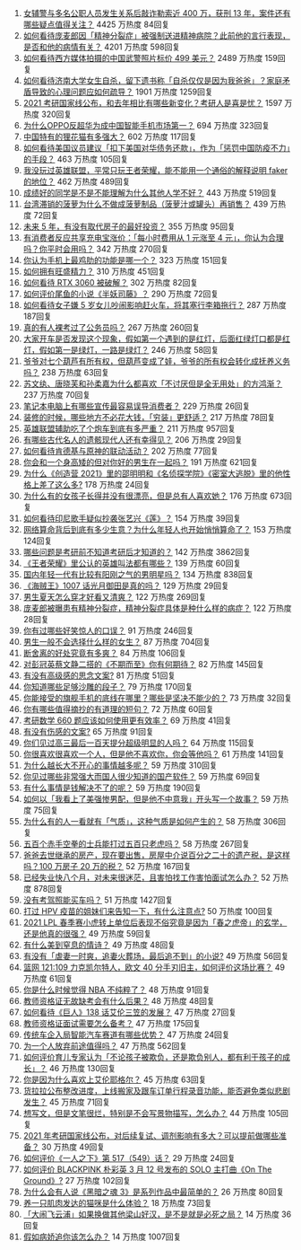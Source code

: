 1. [女辅警与多名公职人员发生关系后敲诈勒索近 400 万，获刑 13 年，案件还有哪些疑点值得关注？](https://www.zhihu.com/question/448965331) 4425 万热度 84回复
1. [如何看待庞麦郎因「精神分裂症」被强制送进精神病院？此前他的言行表现，是否和他的病情有关？](https://www.zhihu.com/question/448900152) 4201 万热度 598回复
1. [如何看待西方媒体拍摄的中国武警照片标价 499 美元？](https://www.zhihu.com/question/448824785) 2489 万热度 159回复
1. [如何看待济南大学女生自杀，留下遗书称「自杀仅仅是因为我爸爸」？家庭矛盾导致的心理问题应如何疏导？](https://www.zhihu.com/question/448002553) 1901 万热度 1259回复
1. [2021 考研国家线公布，和去年相比有哪些新变化？考研人是喜是忧？](https://www.zhihu.com/question/448953782) 1597 万热度 320回复
1. [为什么OPPO反超华为成中国智能手机市场第一？](https://www.zhihu.com/question/448138840) 694 万热度 323回复
1. [中国特有的狸花猫有多强大？](https://www.zhihu.com/question/423321345) 602 万热度 117回复
1. [如何看待美国议员建议「扣下美国对华债务还款」，作为「惩罚中国防疫不力」的手段？](https://www.zhihu.com/question/448932639) 463 万热度 105回复
1. [我没玩过英雄联盟，平常只玩王者荣耀，能不能用一个通俗的解释说明 faker 的地位？](https://www.zhihu.com/question/432404612) 462 万热度 489回复
1. [成绩好的同学是不是不能理解为什么其他人学不好？](https://www.zhihu.com/question/440822975) 443 万热度 519回复
1. [台湾滞销的菠萝为什么不做成菠萝制品（菠萝汁或罐头）再销售？](https://www.zhihu.com/question/448567998) 439 万热度 72回复
1. [未来 5 年，有没有取代房子的最好投资？](https://www.zhihu.com/question/441692710) 355 万热度 95回复
1. [有消费者反应共享充电宝涨价：「每小时费用从 1 元涨至 4 元」，你认为合理吗？你平时会用吗？](https://www.zhihu.com/question/448895932) 342 万热度 270回复
1. [你认为手机上最鸡肋的功能是哪一个？](https://www.zhihu.com/question/447620352) 323 万热度 151回复
1. [如何拥有旺盛精力？](https://www.zhihu.com/question/21671881) 310 万热度 451回复
1. [如何看待 RTX 3060 被破解？](https://www.zhihu.com/question/448654710) 302 万热度 82回复
1. [如何评价尾鱼的小说《半妖司藤》？](https://www.zhihu.com/question/290725933) 290 万热度 72回复
1. [如何看待女子嫌 5 岁女儿吵闹影响赶火车，将其塞行李箱拖行？](https://www.zhihu.com/question/448927801) 287 万热度 187回复
1. [真的有人裸考过了公务员吗？](https://www.zhihu.com/question/276113114) 267 万热度 260回复
1. [大家开车是否发现这个现象，假如第一个遇到的是红灯，后面红绿灯口都是红灯，假如第一是绿灯，一路是绿灯？](https://www.zhihu.com/question/57716477) 246 万热度 58回复
1. [爷爷对七个葫芦有所有权，但葫芦变成了娃，爷爷的所有权会转化成抚养义务吗？](https://www.zhihu.com/question/448535473) 238 万热度 63回复
1. [苏文纨、唐晓芙和孙柔嘉为什么都喜欢「不讨厌但是全无用处」的方鸿渐？](https://www.zhihu.com/question/20567154) 237 万热度 70回复
1. [笔记本电脑上有哪些宣传最容易误导消费者？](https://www.zhihu.com/question/448312575) 229 万热度 26回复
1. [装修的时候，哪些地方不必花大钱，「穷装」更舒适？](https://www.zhihu.com/question/434313025) 217 万热度 78回复
1. [英雄联盟辅助吃了个炮车到底有多严重？](https://www.zhihu.com/question/341459636) 211 万热度 957回复
1. [有哪些古代名人的遗骸现代人还有幸得见？](https://www.zhihu.com/question/448762780) 206 万热度 29回复
1. [如何看待肯德基与原神的联动活动？](https://www.zhihu.com/question/448206330) 202 万热度 77回复
1. [你会和一个身高矮的但对你好的男生在一起吗？](https://www.zhihu.com/question/445584899) 191 万热度 621回复
1. [为什么《创造营 2021》里的邵明明和《名侦探学院》《密室大逃脱》里的他性格上差了这么多?](https://www.zhihu.com/question/448250412) 178 万热度 24回复
1. [为什么有的女孩子长得并没有很漂亮，但是总有人喜欢她？](https://www.zhihu.com/question/405378615) 176 万热度 673回复
1. [如何看待印尼歌手疑似抄袭张艺兴《莲》？](https://www.zhihu.com/question/448365086) 154 万热度 39回复
1. [网络算命背后到底有多少生意？为什么年轻人也开始悄悄算命了？](https://www.zhihu.com/question/448898621) 153 万热度 124回复
1. [哪些问题是考研前不知道考研后才知道的？](https://www.zhihu.com/question/269429538) 142 万热度 3862回复
1. [《王者荣耀》里公认的英雄叫法都有哪些？](https://www.zhihu.com/question/443766428) 139 万热度 60回复
1. [国内年轻一代有比较有阳刚之气的男明星吗？](https://www.zhihu.com/question/436821458) 134 万热度 838回复
1. [《海贼王》1007 话光月御田是真的吗？](https://www.zhihu.com/question/448677870) 129 万热度 29回复
1. [男生夏天怎么穿才好看又清爽？](https://www.zhihu.com/question/401002312) 122 万热度 269回复
1. [庞麦郎被曝患有精神分裂症，精神分裂症具体是种什么样的病症？](https://www.zhihu.com/question/448902733) 122 万热度 28回复
1. [你有过哪些好笑惊人的口误？](https://www.zhihu.com/question/62821567) 91 万热度 246回复
1. [男生一般不会选择什么样的女生？](https://www.zhihu.com/question/435057725) 87 万热度 704回复
1. [断舍离的好处究竟有多爽？](https://www.zhihu.com/question/446430795) 84 万热度 106回复
1. [对彭冠英蔡文静二搭的《不期而至》你有何期待？](https://www.zhihu.com/question/442454869) 82 万热度 145回复
1. [有没有高级感的思念文案?](https://www.zhihu.com/question/438455489) 81 万热度 51回复
1. [你知道哪些足够沙雕的段子？](https://www.zhihu.com/question/329382131) 79 万热度 170回复
1. [你能接受的旗舰手机的底线在哪里？哪些是坚决不能少的？](https://www.zhihu.com/question/448864394) 73 万热度 32回复
1. [你有哪些值得摘抄的有道理的短句？](https://www.zhihu.com/question/446870060) 72 万热度 60回复
1. [考研数学 660 题应该如何使用更有效率？](https://www.zhihu.com/question/64336184) 69 万热度 41回复
1. [有没有伤感的文案?](https://www.zhihu.com/question/444589699) 65 万热度 91回复
1. [你们见过高三最后一百天提分超级明显的人吗？](https://www.zhihu.com/question/445033042) 64 万热度 115回复
1. [你很喜欢很喜欢一个人，但是他不喜欢你，你会等他吗？](https://www.zhihu.com/question/448244278) 61 万热度 141回复
1. [为什么越长大不开心的事情越多呢？](https://www.zhihu.com/question/445250967) 59 万热度 310回复
1. [你见过哪些非常强大而国人很少知道的国产软件？](https://www.zhihu.com/question/64554518) 59 万热度 69回复
1. [有什么事情是钱解决不了的呢？](https://www.zhihu.com/question/447387916) 59 万热度 190回复
1. [如何以「我看上了美强惨男配，但是他不中意我」开头写一个故事？](https://www.zhihu.com/question/434071369) 59 万热度 75回复
1. [为什么有的人一看就有「气质」，这种气质是如何产生的？](https://www.zhihu.com/question/439868962) 58 万热度 306回复
1. [五百个赤手空拳的士兵能打过五百只老虎吗？](https://www.zhihu.com/question/391725102) 58 万热度 267回复
1. [爸爸去世继承的房产，现在要出售，房屋中介说百分之二十的遗产税，是这样吗？100 万房子 20 万的税？](https://www.zhihu.com/question/348287427) 52 万热度 167回复
1. [已经失业快八个月，对未来很迷茫，且害怕找工作害怕面试怎么办？](https://www.zhihu.com/question/417983831) 52 万热度 878回复
1. [没有考驾照能买车吗？](https://www.zhihu.com/question/292055963) 51 万热度 1427回复
1. [打过 HPV 疫苗的姐妹们来告知一下，有什么注意点?](https://www.zhihu.com/question/439970350) 50 万热度 100回复
1. [2021 LPL 春季赛小虎转上单位后表现不俗究竟是因为「春之虎帝」的玄学，还是他真的很强？](https://www.zhihu.com/question/448057622) 49 万热度 59回复
1. [有什么美到窒息的情诗？](https://www.zhihu.com/question/440809465) 49 万热度 48回复
1. [有没有「虐妻一时爽，追妻火葬场，最后追不到」的小说?](https://www.zhihu.com/question/397071668) 49 万热度 56回复
1. [篮网 121:109 力克凯尔特人，欧文 40 分手刃旧主，如何评价这场比赛？](https://www.zhihu.com/question/448879804) 49 万热度 61回复
1. [你是什么时候觉得 NBA 不纯粹了？](https://www.zhihu.com/question/448034302) 48 万热度 91回复
1. [教师资格证无故缺考会有什么后果？](https://www.zhihu.com/question/300500471) 48 万热度 48回复
1. [如何看待《巨人》138 话艾伦三笠的发展？](https://www.zhihu.com/question/447867811) 47 万热度 27回复
1. [教师资格证面试需要怎么备考？](https://www.zhihu.com/question/319205096) 47 万热度 175回复
1. [传统车企入局智能汽车赛道有哪些优势？](https://www.zhihu.com/question/448908479) 47 万热度 24回复
1. [为一个人放弃前途值得吗？](https://www.zhihu.com/question/448297611) 47 万热度 562回复
1. [如何评价育儿专家认为「不论孩子被欺负，还是欺负别人，都有利于孩子的成长」？](https://www.zhihu.com/question/448793829) 46 万热度 130回复
1. [你是因为什么喜欢上艾伦耶格尔？](https://www.zhihu.com/question/329088462) 45 万热度 63回复
1. [货拉拉公布整改进度，上线搬家及跟车订单行程录音功能，能否避免类似悲剧发生？](https://www.zhihu.com/question/448741770) 45 万热度 71回复
1. [想写文，但是文笔很烂，特别是不会写景物描写，怎么办？](https://www.zhihu.com/question/436311506) 44 万热度 105回复
1. [2021 年考研国家线公布，对后续复试、调剂影响有多大？可以提前做哪些准备？](https://www.zhihu.com/question/448954054) 30 万热度 49回复
1. [如何评价《一人之下》第 517（549）话？](https://www.zhihu.com/question/448865505) 29 万热度 24回复
1. [如何评价 BLACKPINK 朴彩英 3 月 12 号发布的 SOLO 主打曲《On The Ground》?](https://www.zhihu.com/question/448921889) 27 万热度 102回复
1. [为什么会有人说《黑暗之魂 3》是系列作品中最简单的？](https://www.zhihu.com/question/45804535) 26 万热度 80回复
1. [养一只肌肉发达的猫咪是什么体验？](https://www.zhihu.com/question/419420847) 18 万热度 73回复
1. [「大闹飞云浦」如果换做其他梁山好汉，是不是就是必死之局？](https://www.zhihu.com/question/344260618) 14 万热度 36回复
1. [假如病娇追你该怎么办？](https://www.zhihu.com/question/436761096) 14 万热度 1007回复